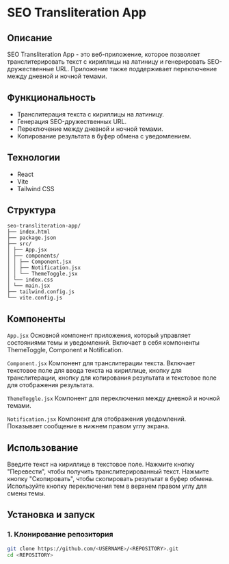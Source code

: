 # SEO Transliteration App

## Описание

SEO Transliteration App - это веб-приложение, которое позволяет транслитерировать текст с кириллицы на латиницу и генерировать SEO-дружественные URL. Приложение также поддерживает переключение между дневной и ночной темами.

## Функциональность

- Транслитерация текста с кириллицы на латиницу.
- Генерация SEO-дружественных URL.
- Переключение между дневной и ночной темами.
- Копирование результата в буфер обмена с уведомлением.

## Технологии

- React
- Vite
- Tailwind CSS

## Структура
```
seo-transliteration-app/
├── index.html
├── package.json
├── src/
│ ├── App.jsx
│ ├── components/
│ │ ├── Component.jsx
│ │ ├── Notification.jsx
│ │ └── ThemeToggle.jsx
│ └── index.css
│ └── main.jsx
├── tailwind.config.js
└── vite.config.js
```

## Компоненты
`App.jsx`
Основной компонент приложения, который управляет состояниями темы и уведомлений. Включает в себя компоненты ThemeToggle, Component и Notification.

`Component.jsx`
Компонент для транслитерации текста. Включает текстовое поле для ввода текста на кириллице, кнопку для транслитерации, кнопку для копирования результата и текстовое поле для отображения результата.

`ThemeToggle.jsx`
Компонент для переключения между дневной и ночной темами.

`Notification.jsx`
Компонент для отображения уведомлений. Показывает сообщение в нижнем правом углу экрана.

## Использование
Введите текст на кириллице в текстовое поле.
Нажмите кнопку "Перевести", чтобы получить транслитерированный текст.
Нажмите кнопку "Скопировать", чтобы скопировать результат в буфер обмена.
Используйте кнопку переключения тем в верхнем правом углу для смены темы.

## Установка и запуск

### 1. Клонирование репозитория

```sh
git clone https://github.com/<USERNAME>/<REPOSITORY>.git
cd <REPOSITORY>

